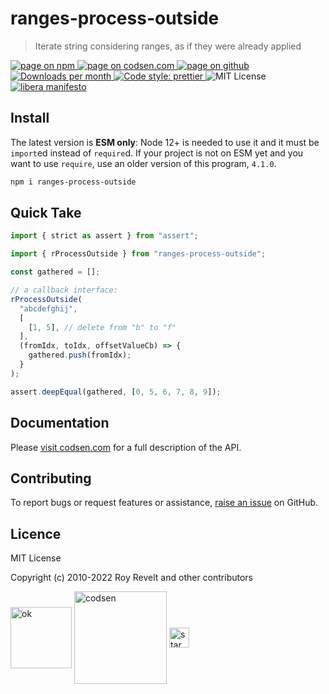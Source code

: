 # ranges-process-outside

> Iterate string considering ranges, as if they were already applied

<div class="package-badges">
  <a href="https://www.npmjs.com/package/ranges-process-outside" rel="nofollow noreferrer noopener">
    <img src="https://img.shields.io/badge/-npm-blue?style=flat-square" alt="page on npm">
  </a>
  <a href="https://codsen.com/os/ranges-process-outside" rel="nofollow noreferrer noopener">
    <img src="https://img.shields.io/badge/-codsen-blue?style=flat-square" alt="page on codsen.com">
  </a>
  <a href="https://github.com/codsen/codsen/tree/main/packages/ranges-process-outside" rel="nofollow noreferrer noopener">
    <img src="https://img.shields.io/badge/-github-blue?style=flat-square" alt="page on github">
  </a>
  <a href="https://npmcharts.com/compare/ranges-process-outside?interval=30" rel="nofollow noreferrer noopener" target="_blank">
    <img src="https://img.shields.io/npm/dm/ranges-process-outside.svg?style=flat-square" alt="Downloads per month">
  </a>
  <a href="https://prettier.io" rel="nofollow noreferrer noopener" target="_blank">
    <img src="https://img.shields.io/badge/code_style-prettier-brightgreen.svg?style=flat-square" alt="Code style: prettier">
  </a>
  <img src="https://img.shields.io/badge/licence-MIT-brightgreen.svg?style=flat-square" alt="MIT License">
  <a href="https://liberamanifesto.com" rel="nofollow noreferrer noopener" target="_blank">
    <img src="https://img.shields.io/badge/libera-manifesto-lightgrey.svg?style=flat-square" alt="libera manifesto">
  </a>
</div>

## Install

The latest version is **ESM only**: Node 12+ is needed to use it and it must be `import`ed instead of `require`d. If your project is not on ESM yet and you want to use `require`, use an older version of this program, `4.1.0`.

```bash
npm i ranges-process-outside
```

## Quick Take

```js
import { strict as assert } from "assert";

import { rProcessOutside } from "ranges-process-outside";

const gathered = [];

// a callback interface:
rProcessOutside(
  "abcdefghij",
  [
    [1, 5], // delete from "b" to "f"
  ],
  (fromIdx, toIdx, offsetValueCb) => {
    gathered.push(fromIdx);
  }
);

assert.deepEqual(gathered, [0, 5, 6, 7, 8, 9]);
```

## Documentation

Please [visit codsen.com](https://codsen.com/os/ranges-process-outside/) for a full description of the API.

## Contributing

To report bugs or request features or assistance, [raise an issue](https://github.com/codsen/codsen/issues/new/choose) on GitHub.

## Licence

MIT License

Copyright (c) 2010-2022 Roy Revelt and other contributors

<img src="https://codsen.com/images/png-codsen-ok.png" width="98" alt="ok" align="center"> <img src="https://codsen.com/images/png-codsen-1.png" width="148" alt="codsen" align="center"> <img src="https://codsen.com/images/png-codsen-star-small.png" width="32" alt="star" align="center">
